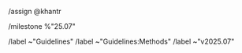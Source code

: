 
<!-- GitLab quick actions -->

/assign @khantr

/milestone %"25.07"

/label ~"Guidelines"
/label ~"Guidelines:Methods"
/label ~"v2025.07"

